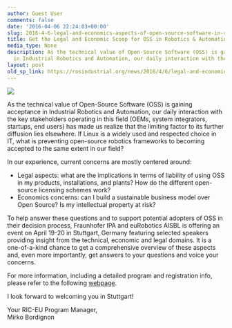 ```yaml
---
author: Guest User
comments: false
date: '2016-04-06 22:24:03+00:00'
slug: 2016-4-6-legal-and-economics-aspects-of-open-source-software-in-roboticsautomation
title: Get the Legal and Economic Scoop for OSS in Robotics & Automation
media_type: None
description: As the technical value of Open-Source Software (OSS) is gaining acceptance
  in Industrial Robotics and Automation, our daily interaction with the ...
layout: post
old_sp_link: https://rosindustrial.org/news/2016/4/6/legal-and-economics-aspects-of-open-source-software-in-roboticsautomation
---
```




![](https://images.squarespace-cdn.com/content/v1/51df34b1e4b08840dcfd2841/1459981325786-U8G1UNN72BHVJGO6PFAZ/image-asset.jpeg)

As the technical value of Open-Source Software (OSS) is gaining acceptance in Industrial Robotics and Automation, our daily interaction with the key stakeholders operating in this field (OEMs, system integrators, startups, end users) has made us realize that the limiting factor to its further diffusion lies elsewhere. If Linux is a widely used and respected choice in IT, what is preventing open-source robotics frameworks to becoming accepted to the same extent in our field?

In our experience, current concerns are mostly centered around:

* Legal aspects: what are the implications in terms of liability of using OSS in my products, installations, and plants? How do the different open-source licensing schemes work?
* Economics concerns: can I build a sustainable business model over Open Source? Is my intellectual property at risk?

To help answer these questions and to support potential adopters of OSS in their decision process, Fraunhofer IPA and euRobotics AISBL is offering an event on April 19-20 in Stuttgart, Germany featuring selected speakers providing insight from the technical, economic and legal domains. It is a one-of-a-kind chance to get a comprehensive overview of these aspects and, even more importantly, get answers to your questions and voice your concerns.

For more information, including a detailed program and registration info, please refer to the following [webpage](https://eu-robotics.net/cms/index.php?idcat=170&idart=4363).

I look forward to welcoming you in Stuttgart!

Your RIC-EU Program Manager,  
Mirko Bordignon


